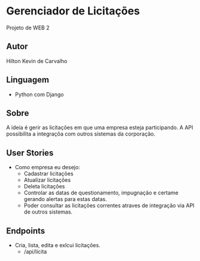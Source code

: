 # Gerenciador de Licitações
Projeto de WEB 2

## Autor
Hilton Kevin de Carvalho

## Linguagem 
- Python com Django

## Sobre
A ideia é gerir as licitações em que uma empresa esteja participando. A API possibilita a integraçõa com outros sistemas da corporação.

## User Stories
- Como empresa eu desejo:
  - Cadastrar licitações
  - Atualizar licitações
  - Deleta licitações
  - Controlar as datas de questionamento, impugnação e certame gerando alertas para estas datas. 
  - Poder consultar as licitações correntes atraves de integração via API de outros sistemas.

## Endpoints
- Cria, lista, edita e exlcui licitações.
  - /api/licita
